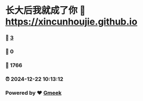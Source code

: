 # 长大后我就成了你 :link: https://xincunhoujie.github.io 
### :page_facing_up: [3](https://xincunhoujie.github.io/tag.html) 
### :speech_balloon: 0 
### :hibiscus: 1766 
### :alarm_clock: 2024-12-22 10:13:12 
### Powered by :heart: [Gmeek](https://github.com/Meekdai/Gmeek)
